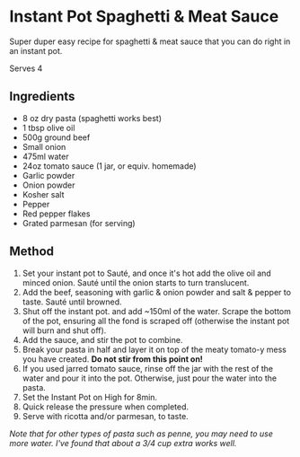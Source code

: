 # Instant Pot Spaghetti & Meat Sauce

Super duper easy recipe for spaghetti & meat sauce that you can do right in an instant pot.

Serves 4

## Ingredients

 - 8 oz dry pasta (spaghetti works best)
 - 1 tbsp olive oil
 - 500g ground beef
 - Small onion
 - 475ml water
 - 24oz tomato sauce (1 jar, or equiv. homemade)
 - Garlic powder
 - Onion powder
 - Kosher salt
 - Pepper
 - Red pepper flakes
 - Grated parmesan (for serving)

## Method

1. Set your instant pot to Sauté, and once it's hot add the olive oil and minced onion.
   Sauté until the onion starts to turn translucent.
2. Add the beef, seasoning with garlic & onion powder and salt & pepper to taste. Sauté until
   browned.
3. Shut off the instant pot. and add ~150ml of the water. Scrape the bottom of the pot, ensuring
   all the fond is scraped off (otherwise the instant pot will burn and shut off).
4. Add the sauce, and stir the pot to combine.
5. Break your pasta in half and layer it on top of the meaty tomato-y mess you have created.
   __Do not stir from this point on!__
6. If you used jarred tomato sauce, rinse off the jar with the rest of the water and pour it into
   the pot. Otherwise, just pour the water into the pasta.
7. Set the Instant Pot on High for 8min.
8. Quick release the pressure when completed.
9. Serve with ricotta and/or parmesan, to taste.

_Note that for other types of pasta such as penne, you may need to use more water. I've found that about a 3/4 cup extra works well._
